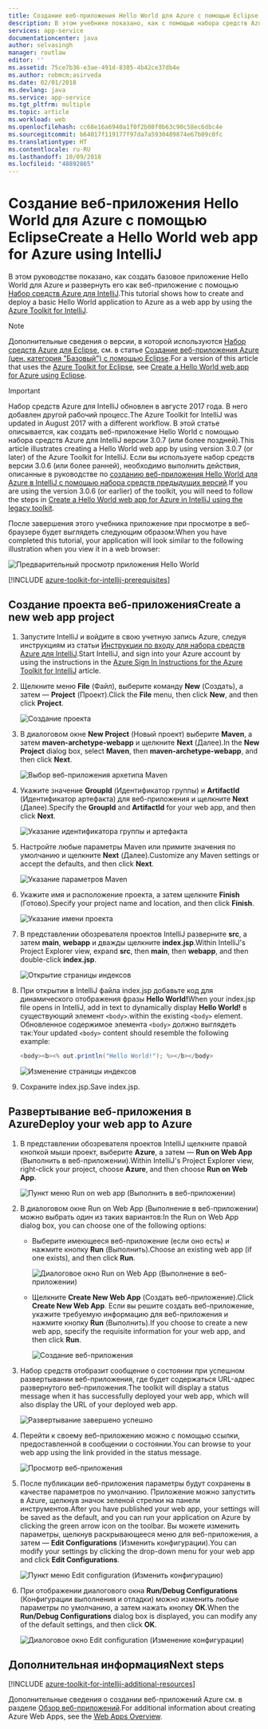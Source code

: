 ```yaml
---
title: Создание веб-приложения Hello World для Azure с помощью Eclipse
description: В этом учебнике показано, как с помощью набора средств Azure для IntelliJ создать веб-приложение Hello World для Azure.
services: app-service
documentationcenter: java
author: selvasingh
manager: routlaw
editor: ''
ms.assetid: 75ce7b36-e3ae-491d-8305-4b42ce37db4e
ms.author: robmcm;asirveda
ms.date: 02/01/2018
ms.devlang: java
ms.service: app-service
ms.tgt_pltfrm: multiple
ms.topic: article
ms.workload: web
ms.openlocfilehash: cc68e16a6940a1f0f2b08f0b63c90c58ec6dbc4e
ms.sourcegitcommit: b64017f119177f97da7a5930489874e67b09c0fc
ms.translationtype: HT
ms.contentlocale: ru-RU
ms.lasthandoff: 10/09/2018
ms.locfileid: "48892865"
---
```

# <a name="create-a-hello-world-web-app-for-azure-using-intellij"></a><span data-ttu-id="56193-103">Создание веб-приложения Hello World для Azure с помощью Eclipse</span><span class="sxs-lookup"><span data-stu-id="56193-103">Create a Hello World web app for Azure using IntelliJ</span></span>

<span data-ttu-id="56193-104">В этом руководстве показано, как создать базовое приложение Hello World для Azure и развернуть его как веб-приложение с помощью [Набор средств Azure для IntelliJ].</span><span class="sxs-lookup"><span data-stu-id="56193-104">This tutorial shows how to create and deploy a basic Hello World application to Azure as a web app by using the [Azure Toolkit for IntelliJ].</span></span>

> [!NOTE]
>
> <span data-ttu-id="56193-105">Дополнительные сведения о версии, в которой используются [Набор средств Azure для Eclipse], см. в статье [Создание веб-приложения Azure (цен. категория "Базовый") с помощью Eclipse][eclipse-hello-world].</span><span class="sxs-lookup"><span data-stu-id="56193-105">For a version of this article that uses the [Azure Toolkit for Eclipse], see [Create a Hello World web app for Azure using Eclipse][eclipse-hello-world].</span></span>
>

> [!IMPORTANT]
> 
> <span data-ttu-id="56193-106">Набор средств Azure для IntelliJ обновлен в августе 2017 года. В него добавлен другой рабочий процесс.</span><span class="sxs-lookup"><span data-stu-id="56193-106">The Azure Toolkit for IntelliJ was updated in August 2017 with a different workflow.</span></span> <span data-ttu-id="56193-107">В этой статье описывается, как создать веб-приложение Hello World с помощью набора средств Azure для IntelliJ версии 3.0.7 (или более поздней).</span><span class="sxs-lookup"><span data-stu-id="56193-107">This article illustrates creating a Hello World web app by using version 3.0.7 (or later) of the Azure Toolkit for IntelliJ.</span></span> <span data-ttu-id="56193-108">Если вы используете набор средств версии 3.0.6 (или более ранней), необходимо выполнить действия, описанные в руководстве по [созданию веб-приложения Hello World для Azure в IntelliJ с помощью набора средств предыдущих версий][Legacy Version].</span><span class="sxs-lookup"><span data-stu-id="56193-108">If you are using the version 3.0.6 (or earlier) of the toolkit, you will need to follow the steps in [Create a Hello World web app for Azure in IntelliJ using the legacy toolkit][Legacy Version].</span></span>
> 

<span data-ttu-id="56193-109">После завершения этого учебника приложение при просмотре в веб-браузере будет выглядеть следующим образом:</span><span class="sxs-lookup"><span data-stu-id="56193-109">When you have completed this tutorial, your application will look similar to the following illustration when you view it in a web browser:</span></span>

![Предварительный просмотр приложения Hello World][browse-web-app]

[!INCLUDE [azure-toolkit-for-intellij-prerequisites](../includes/azure-toolkit-for-intellij-prerequisites.md)]

## <a name="create-a-new-web-app-project"></a><span data-ttu-id="56193-111">Создание проекта веб-приложения</span><span class="sxs-lookup"><span data-stu-id="56193-111">Create a new web app project</span></span>

1. <span data-ttu-id="56193-112">Запустите IntelliJ и войдите в свою учетную запись Azure, следуя инструкциям из статьи [Инструкции по входу для набора средств Azure для IntelliJ][intelliJ-sign-in-instructions].</span><span class="sxs-lookup"><span data-stu-id="56193-112">Start IntelliJ, and sign into your Azure account by using the instructions in the [Azure Sign In Instructions for the Azure Toolkit for IntelliJ][intelliJ-sign-in-instructions] article.</span></span>

1. <span data-ttu-id="56193-113">Щелкните меню **File** (Файл), выберите команду **New** (Создать), а затем — **Project** (Проект).</span><span class="sxs-lookup"><span data-stu-id="56193-113">Click the **File** menu, then click **New**, and then click **Project**.</span></span>
   
   ![Создание проекта][file-new-project]

1. <span data-ttu-id="56193-115">В диалоговом окне **New Project** (Новый проект) выберите **Maven**, а затем **maven-archetype-webapp** и щелкните **Next** (Далее).</span><span class="sxs-lookup"><span data-stu-id="56193-115">In the **New Project** dialog box, select **Maven**, then **maven-archetype-webapp**, and then click **Next**.</span></span>
   
   ![Выбор веб-приложения архетипа Maven][maven-archetype-webapp]
   
1. <span data-ttu-id="56193-117">Укажите значение **GroupId** (Идентификатор группы) и **ArtifactId** (Идентификатор артефакта) для веб-приложения и щелкните **Next** (Далее).</span><span class="sxs-lookup"><span data-stu-id="56193-117">Specify the **GroupId** and **ArtifactId** for your web app, and then click **Next**.</span></span>
   
   ![Указание идентификатора группы и артефакта][groupid-and-artifactid]

1. <span data-ttu-id="56193-119">Настройте любые параметры Maven или примите значения по умолчанию и щелкните **Next** (Далее).</span><span class="sxs-lookup"><span data-stu-id="56193-119">Customize any Maven settings or accept the defaults, and then click **Next**.</span></span>
   
   ![Указание параметров Maven][maven-options]

1. <span data-ttu-id="56193-121">Укажите имя и расположение проекта, а затем щелкните **Finish** (Готово).</span><span class="sxs-lookup"><span data-stu-id="56193-121">Specify your project name and location, and then click **Finish**.</span></span>
   
   ![Указание имени проекта][project-name]

1. <span data-ttu-id="56193-123">В представлении обозревателя проектов IntelliJ разверните **src**, а затем **main**, **webapp** и дважды щелкните **index.jsp**.</span><span class="sxs-lookup"><span data-stu-id="56193-123">Within IntelliJ's Project Explorer view, expand **src**, then **main**, then **webapp**, and then double-click **index.jsp**.</span></span>
   
   ![Открытие страницы индексов][open-index-page]

1. <span data-ttu-id="56193-125">При открытии в IntelliJ файла index.jsp добавьте код для динамического отображения фразы **Hello World!**</span><span class="sxs-lookup"><span data-stu-id="56193-125">When your index.jsp file opens in IntelliJ, add in text to dynamically display **Hello World!**</span></span> <span data-ttu-id="56193-126">в существующий элемент `<body>`.</span><span class="sxs-lookup"><span data-stu-id="56193-126">within the existing `<body>` element.</span></span> <span data-ttu-id="56193-127">Обновленное содержимое элемента `<body>` должно выглядеть так:</span><span class="sxs-lookup"><span data-stu-id="56193-127">Your updated `<body>` content should resemble the following example:</span></span>
   
   ```java
   <body><b><% out.println("Hello World!"); %></b></body>
   ``` 

   ![Изменение страницы индексов][edit-index-page]

1. <span data-ttu-id="56193-129">Сохраните index.jsp.</span><span class="sxs-lookup"><span data-stu-id="56193-129">Save index.jsp.</span></span>

## <a name="deploy-your-web-app-to-azure"></a><span data-ttu-id="56193-130">Развертывание веб-приложения в Azure</span><span class="sxs-lookup"><span data-stu-id="56193-130">Deploy your web app to Azure</span></span>

1. <span data-ttu-id="56193-131">В представлении обозревателя проектов IntelliJ щелкните правой кнопкой мыши проект, выберите **Azure**, а затем — **Run on Web App** (Выполнить в веб-приложении).</span><span class="sxs-lookup"><span data-stu-id="56193-131">Within IntelliJ's Project Explorer view, right-click your project, choose **Azure**, and then choose **Run on Web App**.</span></span>
   
   ![Пункт меню Run on web app (Выполнить в веб-приложении)][run-on-web-app-menu]

1. <span data-ttu-id="56193-133">В диалоговом окне Run on Web App (Выполнение в веб-приложении) можно выбрать один из таких вариантов:</span><span class="sxs-lookup"><span data-stu-id="56193-133">In the Run on Web App dialog box, you can choose one of the following options:</span></span>

   * <span data-ttu-id="56193-134">Выберите имеющееся веб-приложение (если оно есть) и нажмите кнопку **Run** (Выполнить).</span><span class="sxs-lookup"><span data-stu-id="56193-134">Choose an existing web app (if one exists), and then click **Run**.</span></span>

      ![Диалоговое окно Run on Web App (Выполнение в веб-приложении)][run-on-web-app-dialog]

   * <span data-ttu-id="56193-136">Щелкните **Create New Web App** (Создать веб-приложение).</span><span class="sxs-lookup"><span data-stu-id="56193-136">Click **Create New Web App**.</span></span> <span data-ttu-id="56193-137">Если вы решите создать веб-приложение, укажите требуемую информацию для веб-приложения и нажмите кнопку **Run** (Выполнить).</span><span class="sxs-lookup"><span data-stu-id="56193-137">If you choose to create a new web app, specify the requisite information for your web app, and then click **Run**.</span></span>

      ![Создание веб-приложения][create-new-web-app-dialog]

1. <span data-ttu-id="56193-139">Набор средств отобразит сообщение о состоянии при успешном развертывании веб-приложения, где будет содержаться URL-адрес развернутого веб-приложения.</span><span class="sxs-lookup"><span data-stu-id="56193-139">The toolkit will display a status message when it has successfully deployed your web app, which will also display the URL of your deployed web app.</span></span>

   ![Развертывание завершено успешно][successfully-deployed]

1. <span data-ttu-id="56193-141">Перейти к своему веб-приложению можно с помощью ссылки, предоставленной в сообщении о состоянии.</span><span class="sxs-lookup"><span data-stu-id="56193-141">You can browse to your web app using the link provided in the status message.</span></span>

   ![Просмотр веб-приложения][browse-web-app]

1. <span data-ttu-id="56193-143">После публикации веб-приложения параметры будут сохранены в качестве параметров по умолчанию. Приложение можно запустить в Azure, щелкнув значок зеленой стрелки на панели инструментов.</span><span class="sxs-lookup"><span data-stu-id="56193-143">After you have published your web app, your settings will be saved as the default, and you can run your application on Azure by clicking the green arrow icon on the toolbar.</span></span> <span data-ttu-id="56193-144">Вы можете изменить параметры, щелкнув раскрывающееся меню для веб-приложения, а затем — **Edit Configurations** (Изменить конфигурации).</span><span class="sxs-lookup"><span data-stu-id="56193-144">You can modify your settings by clicking the drop-down menu for your web app and click **Edit Configurations**.</span></span>

   ![Пункт меню Edit configuration (Изменить конфигурацию)][edit-configuration-menu]

1. <span data-ttu-id="56193-146">При отображении диалогового окна **Run/Debug Configurations** (Конфигурации выполнения и отладки) можно изменить любые параметры по умолчанию, а затем нажать кнопку **ОК**.</span><span class="sxs-lookup"><span data-stu-id="56193-146">When the **Run/Debug Configurations** dialog box is displayed, you can modify any of the default settings, and then click **OK**.</span></span>

   ![Диалоговое окно Edit configuration (Изменение конфигурации)][edit-configuration-dialog]

## <a name="next-steps"></a><span data-ttu-id="56193-148">Дополнительная информация</span><span class="sxs-lookup"><span data-stu-id="56193-148">Next steps</span></span>

[!INCLUDE [azure-toolkit-for-intellij-additional-resources](../includes/azure-toolkit-for-intellij-additional-resources.md)]

<span data-ttu-id="56193-149">Дополнительные сведения о создании веб-приложений Azure см. в разделе [Обзор веб-приложений].</span><span class="sxs-lookup"><span data-stu-id="56193-149">For additional information about creating Azure Web Apps, see the [Web Apps Overview].</span></span>

<!-- URL List -->

[Набор средств Azure для IntelliJ]: azure-toolkit-for-intellij.md
[Azure Toolkit for IntelliJ]: azure-toolkit-for-intellij.md
[Набор средств Azure для Eclipse]: ../eclipse/azure-toolkit-for-eclipse.md
[Azure Toolkit for Eclipse]: ../eclipse/azure-toolkit-for-eclipse.md
[eclipse-hello-world]: ../eclipse/azure-toolkit-for-eclipse-create-hello-world-web-app.md
[Обзор веб-приложений]: /azure/app-service/app-service-web-overview
[Web Apps Overview]: /azure/app-service/app-service-web-overview
[Apache Tomcat]: http://tomcat.apache.org/
[Jetty]: http://www.eclipse.org/jetty/
[Legacy Version]: azure-toolkit-for-intellij-create-hello-world-web-app-legacy-version.md
[intelliJ-sign-in-instructions]: azure-toolkit-for-intellij-sign-in-instructions.md

<!-- IMG List -->

[file-new-project]: ./media/azure-toolkit-for-intellij-create-hello-world-web-app/file-new-project.png
[maven-archetype-webapp]: ./media/azure-toolkit-for-intellij-create-hello-world-web-app/maven-archetype-webapp.png
[groupid-and-artifactid]: ./media/azure-toolkit-for-intellij-create-hello-world-web-app/groupid-and-artifactid.png
[maven-options]: ./media/azure-toolkit-for-intellij-create-hello-world-web-app/maven-options.png
[project-name]: ./media/azure-toolkit-for-intellij-create-hello-world-web-app/project-name.png
[open-index-page]: ./media/azure-toolkit-for-intellij-create-hello-world-web-app/open-index-page.png
[edit-index-page]: ./media/azure-toolkit-for-intellij-create-hello-world-web-app/edit-index-page.png
[run-on-web-app-menu]: ./media/azure-toolkit-for-intellij-create-hello-world-web-app/run-on-web-app-menu.png
[run-on-web-app-dialog]: ./media/azure-toolkit-for-intellij-create-hello-world-web-app/run-on-web-app-dialog.png
[create-new-web-app-dialog]: ./media/azure-toolkit-for-intellij-create-hello-world-web-app/create-new-web-app-dialog.png
[successfully-deployed]: ./media/azure-toolkit-for-intellij-create-hello-world-web-app/successfully-deployed.png
[browse-web-app]: ./media/azure-toolkit-for-intellij-create-hello-world-web-app/browse-web-app.png
[edit-configuration-menu]: ./media/azure-toolkit-for-intellij-create-hello-world-web-app/edit-configuration-menu.png
[edit-configuration-dialog]: ./media/azure-toolkit-for-intellij-create-hello-world-web-app/edit-configuration-dialog.png
